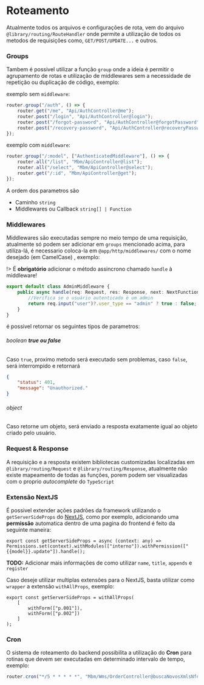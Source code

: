 # Roteamento

Atualmente todos os arquivos e configurações de rota, vem do arquivo `@library/routing/RouteHandler` onde permite a utilização de todos os metodos de requisições como, `GET/POST/UPDATE...` e outros.

### Groups

Tambem é possivel utilizar a função `group` onde a ideia é permitir o agrupamento de rotas e utilização de middlewares sem a necessidade de repetição ou duplicação de código, exemplo:

exemplo sem `middleware`:

```ts
router.group("/auth", () => {
    router.get("/me", "Api/AuthController@me");
    router.post("/login", "Api/AuthController@login");
    router.post("/forgot-password", "Api/AuthController@forgotPassword");
    router.post("/recovery-password", "Api/AuthController@recoveryPassword");
});
```

exemplo com `middleware`:

```ts
router.group("/:model", ["AuthenticatedMiddleware"], () => {
    router.all("/list", "Mbm/ApiController@list");
    router.all("/select", "Mbm/ApiController@select");
    router.get("/:id", "Mbm/ApiController@get");
});
```

A ordem dos parametros são

-   Caminho `string`
-   Middlewares ou Callback `string[] | Function`

### Middlewares

Middlewares são executadas sempre no meio tempo de uma requisição, atualmente só podem ser adicionar em `groups` mencionado acima, para utiliza-lá, é necessario coloca-la em `@app/http/middlewares/` com o nome desejado (em CamelCase) , exemplo:

!> É **obrigatório** adicionar o método assincrono chamado `handle` à middleware!

```ts
export default class AdminMiddleware {
    public async handle(req: Request, res: Response, next: NextFunction) {
        //Verifica se o usuário autenticado é um admin
        return req.input("user")?.user_type == "admin" ? true : false;
    }
}
```

é possivel retornar os seguintes tipos de parametros:

###### boolean **true ou false**

Caso `true`, proximo metodo será executado sem problemas, caso `false`, será interrompido e retornará

```json
{
    "status": 401,
    "message": "Unauthorized."
}
```

###### object

Caso retorne um objeto, será enviado a resposta exatamente igual ao objeto criado pelo usuário.

### Request & Response

A requisição e a resposta existem bibliotecas customizadas localizadas em `@library/routing/Request` e `@library/routing/Response`, atualmente não existe mapeamento de todas as funções, porem podem ser visualizadas com o proprio _autocomplete_ do `TypeScript`

### Extensão NextJS

É possivel extender ações padrões da framework utilizando o `getServerSideProps` do [NextJS](https://nextjs.org/), como por exemplo, adicionando uma **permissão** automatica dentro de uma pagina do frontend é feito da seguinte maneira:

```tsx
export const getServerSideProps = async (context: any) => Permissions.set(context).withModules(["interno"]).withPermission(["{{model}}.update"]).handle();
```

**TODO:** Adicionar mais informações de como utilizar `name`, `title`, `appends` e `register`

Caso deseje utilizar multiplas extensões para o NextJS, basta utilizar como `wrapper` a extensão `withAllProps`, exemplo:

```tsx
export const getServerSideProps = withAllProps(
    [
        withForm(["p.001"]),
        withForm(["p.002"])
    ]
);
```

### Cron
O sistema de roteamento do backend possibilita a utilização do **Cron** para rotinas que devem ser executadas em determinado intervalo de tempo, exemplo:

```ts
router.cron("*/5 * * * * *", "Mbm/Wms/OrderController@buscaNovosXmlsNfe");
```
